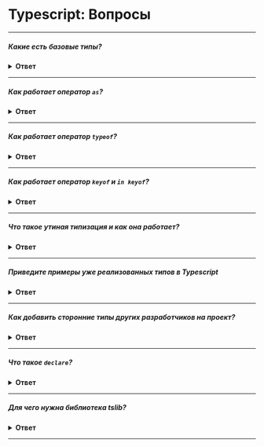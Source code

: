# Typescript: Вопросы

---

##### Какие есть базовые типы?

<details><summary><b>Ответ</b></summary>
<p>

Базовые типы:
* Boolean
* Number
* BigInt
* String
* Symbol
* Array
* Null
* Undefined
* Tuple
* Enum
* Unknown
* Any
* Void
* Never
* Object

```typescript
let bool: boolean = false
let num: number = 25
let big: bigint = 100n
let str: string = 'hello'
let sym: unique symbol = Symbol('key')
let arr: number[] = [1, 2, 3]
let nill: null = null
let und: undefined = undefined
let tuple: [string, number] = ['John', 23]

enum Size {
  S = 42,
  M = 48,
  L = 52
}

// Unknown — можно присваивать любые значения, но нельзя обращаться к свойствам и их вызывать
let unk: unknown = {}
unk = { a: 1 }
unk = () => {}
unk.a = 1                   // Ошибка!

// Any — можно присвоить любое значение
let anyType: any = {}
anyType.a = 1
anyType.a = 'string'
anyType.a()

// Void — используется для обозначения, что функция ничего не возвращает
function returnNothing(): void {}

// Never — тип, обозначающий что значения никогда не будет или что функция никогда не вернет значение.
// Используется для бесконечных циклов, зацикленных функций или прерываемых функций (например, ошибкой)
function error(): never {
  throw new Error()
}

// Object — можно присвоить любые объекты, но нельзя обратиться к свойствам
let obj: object = {}
obj = { a: 1 }
obj.a = 1                   // Ошибка!
obj.a()                     // Ошибка!
```

</p>
</details>

---

##### Как работает оператор `as`?

<details><summary><b>Ответ</b></summary>
<p>

`as` — assertion operator (утверждение типов), явно указывает, какой тип ожидаем получить.

```typescript
const elem = document.getElementById('root') as HTMLElement
```

</p>
</details>

---

##### Как работает оператор `typeof`?

<details><summary><b>Ответ</b></summary>
<p>

Оператор `typeof` декларирует тип следующего за ним идентификатора.

`typeof` не захватывает тип, объявленный через `type` и `interface`.

```typescript
let rectangle1 = {
  width: 100,
  height: 50,
  colors: ['black', 'grey'],
  info: {
    created: new Date()
  }
}

let rectangle2: typeof rectangle1

/**
  Теперь rectangle2 будет иметь тип:
  {
    width: number,
    height: number,
    colors: string[],
    info: {
      created: Date
    }
  }
*/ 
```

</p>
</details>

---

##### Как работает оператор `keyof` и `in keyof`?

<details><summary><b>Ответ</b></summary>
<p>

Оператор `keyof` предоставляет доступ ко всем именам свойств в идентификаторе. `keyof` похож на `Object.keys`

```typescript
type Options = {
  url: string,
  token: string,
  hasInfo: boolean
}

let opts: keyof Options

// opts имеет тип "url" | "token" | "hasInfo"
```

Оператор `in keyof` циклически перебирает все свойства в идентификаторе (`T`).

В этом примере мы делаем все свойства `Animal` необязательными
```typescript
interface Animal {
  extinct: boolean;
  race: string;
}

type Optional<T> = { [K in keyof T]?: T[K] };

const animal: Optional<Animal> = {
  extinct: true
};
```

</p>
</details>


---

##### Что такое утиная типизация и как она работает?

<details><summary><b>Ответ</b></summary>
<p>

**Утиная типизация** — объявление переменных без указания типов,
при этом Typescript автоматически проставит тип, основываясь на присваиваемом значении.

```typescript
let name = 'Liu Kang'

// Объявлению переменной name будет автоматически присвоен тип string
let name: string = 'Liu Kang'
``` 

В примере ниже `fighters` будет иметь два обязательных поля: `name` и `age`
```typescript
let fighters = {
  name: 'Sonya',
  age: 47
}
```

</p>
</details>

---

##### Приведите примеры уже реализованных типов в Typescript

<details><summary><b>Ответ</b></summary>
<p>

Реализованные типы:
* `Partial<T>` — делает все свойства в типе `T` опциональными
* `Readonly<T>` — делает все свойства в типе `T` `readonly`
* `Pick<T, K extends keyof T>` — выбирает из типа `T` указанные свойства `K`
* `Record<K extends string, T>` — переданным свойствам `K` будет присвоен тип `T`

##### Пример `Pick`
```typescript
interface Human {
  id?: number;
  login: string;
  age: number;
  weight: number;
}

type User = Pick<Human, 'id' | 'name'>

// эквивалентно
type User = {
  id? = number;
  name: string
}
```

##### Пример `Record`
```typescript
type ThreeDogProps = Record<'prop1' | 'prop2' | 'prop3', Dog>

// эквивалентно
type ThreeDogProps = {
  prop1: Dog;
  prop2: Dog;
  prop3: Dog
}
```

</p>
</details>

---

##### Как добавить сторонние типы других разработчиков на проект?

<details><summary><b>Ответ</b></summary>
<p>

Типы сторонних разработчиков можно найти здесь:

[https://www.typescriptlang.org/dt/search](https://www.typescriptlang.org/dt/search)

Установить пакет с типами можно так:

`npm add @types/react`

</p>
</details>

---

##### Что такое `declare`?

<details><summary><b>Ответ</b></summary>
<p>

Ключевое слово `declare` используется для объявления типа функции или переменной.

```typescript
// Объявление JQuery
declare function $(selector: string): any

// Объявление стороннего API у которого разработчики еще не написали типы
declare const vkAPI: any
``` 

</p>
</details>

---

##### Для чего нужна библиотека **tslib**?

<details><summary><b>Ответ</b></summary>
<p>

В некоторых случаях компилятор Typescript вставляет вспомогательные функции в сгенерированный Javascript код.
Эти функции эмулируют особенности языка, которые еще не поддерживаются браузерами нативно.

Проблема в том, что вспомогательные функции вставляются в скомпилированный результат для каждого файла, в котором
используются. Это приводит к огромному количеству повторяющегося кода и росту размера бандла.

**tslib**, с установленным флагом `--importHelpers`, решает эту проблему. Теперь все вспомогательные функции
будут браться из библиотеки tslib, а не генерироваться в каждом скомпилированном файле.

[TypeScript: Библиотека tslib](https://habr.com/ru/post/343818/)

</p>
</details>

---